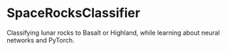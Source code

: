 # SpaceRocksClassifier
Classifying lunar rocks to Basalt or Highland, while learning about neural networks and PyTorch.
